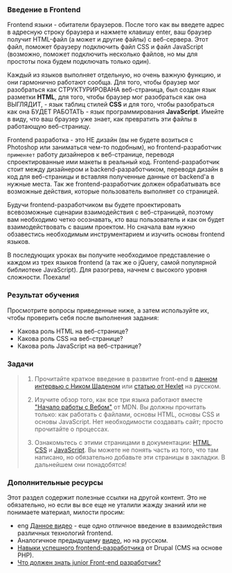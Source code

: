 ### Введение в Frontend

Frontend языки - обитатели браузеров. После того как вы введете адрес в адресную строку браузера и нажмете клавишу enter, ваш браузер получит HTML-файл (а может и другие файлы) с веб-сервера. Этот файл, поможет браузеру подключить файл CSS и файл JavaScript (возможно, поможет подключить несколько файлов, но мы для простоты пока будем подключать только один).

Каждый из языков выполняет отдельную, но очень важную функцию, и они гармонично работают сообща. Для того, чтобы браузер мог разобраться как СТРУКТУРИРОВАНА веб-страница, был создан язык разметки **HTML**, для того, чтобы браузер мог разобраться как она ВЫГЛЯДИТ, - язык таблиц стилей **CSS** и для того, чтобы разобраться как она БУДЕТ РАБОТАТЬ - язык программирования **JavaScript**. Имейте в виду, что ваш браузер уже знает, как превратить эти файлы в работающую веб-страницу.

Frontend разработка - это НЕ дизайн (вы не будете возиться с Photoshop или заниматься чем-то подобным), но frontend-разработчик `применяет` работу дизайнеров к веб-странице, переводя спроектированные ими макеты в реальный код. Frontend-разработчик стоит между дизайнером и backend-разработчиком, переводя дизайн в код для веб-страницы и вставляя полученные данные от backend'а в нужные места. Так же frontend-разработчик должен обрабатывать все возможные действия, которые пользователь выполняет со страницей.

Будучи frontend-разработчиком вы будете проектировать всевозможные сценарии взаимодействия с веб-страницей, поэтому вам необходимо четко осознавать, кто ваш пользователь и как он будет взаимодействовать с вашим проектом. Но сначала вам нужно обзавестись необходимым инструментарием и изучить основы frontend языков.

В последующих уроках вы получите необходимое представление о каждом из трех языков frontend (а так же о jQuery, самой популярной библиотеке JavaScript). Для разогрева, начнем с высокого уровня сложности. Поехали!

### Результат обучения

Просмотрите вопросы приведенные ниже, а затем используйте их, чтобы проверить себя после выполнения задания:

+ Какова роль HTML на веб-странице?
+ Какова роль CSS на веб-странице?
+ Какова роль JavaScript на веб-странице?

### Задачи

> 1. Прочитайте краткое введение в развитие front-end в [данном интервью с Ником Шаденом](https://generalassemb.ly/blog/what-is-front-end-web-development) или [статью от Hexlet](https://ru.hexlet.io/courses/intro_to_web_development/lessons/frontend/theory_unit) <span class="btn-fill btn btn-xs btn-warning">на русском</span>.
> 
> 2. Изучите обзор того, как все три языка работают вместе ["Начало работы с Вебом"](https://developer.mozilla.org/ru/docs/Learn/Getting_started_with_the_web) от MDN. Вы должны прочитать только: как работать с файлами, основы HTML, основы CSS и основы JavaScript. Нет необходимости создавать сайт; просто прочитайте о процессах.
>
> 3. Ознакомьтесь с этими страницами в документации: [HTML](https://developer.mozilla.org/ru/docs/Web/HTML/Element), [CSS](https://developer.mozilla.org/ru/docs/Web/CSS/Reference#Keyword_index) и [JavaScript](https://developer.mozilla.org/ru/docs/Web/JavaScript/Reference). Вы можете не понять часть из того, что там написано, но обязательно добавьте эти страницы в закладки. В дальнейшем они понадобятся!

### Дополнительные ресурсы

Этот раздел содержит полезные ссылки на другой контент. Это не обязательно, но если вы все еще не уталили жажду знаний или не понимаете материал, милости просим:

* <span class="btn-fill btn btn-xs btn-success">eng</span> [Данное видео](https://www.youtube.com/watch?v=BANChTkxYYY&list=PLwqG3V3cExWpCgHOcLEKg6z-InpjHr7MB) - еще одно отличное введение в взаимодействия различных технологий frontend. 
* Аналогичное предыдущему [видео](https://youtu.be/_oHl7mdNRAw), но <span class="btn-fill btn btn-xs btn-warning">на русском</span>.
* [Навыки успешного frontend-разработчика](https://web.archive.org/web/20151110193658/https://www.drupal.org/node/1245650) от Drupal (CMS на основе PHP). 
* [Что должен знать junior Front-end разработчик?](https://www.youtube.com/watch?v=6YeCbrtU15s)